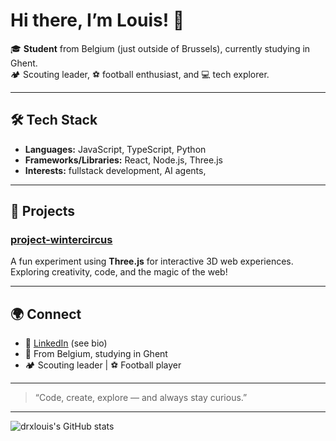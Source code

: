 # Hi there, I’m Louis! 👋

🎓 **Student** from Belgium (just outside of Brussels), currently studying in Ghent.  
🏕️ Scouting leader, ⚽️ football enthusiast, and 💻 tech explorer.

---

## 🛠️ Tech Stack

- **Languages:** JavaScript, TypeScript, Python
- **Frameworks/Libraries:** React, Node.js, Three.js
- **Interests:** fullstack development, AI agents,  

---

## 🚀 Projects

### [project-wintercircus](https://github.com/drxlouis/project-wintercircus)
A fun experiment using **Three.js** for interactive 3D web experiences.  
Exploring creativity, code, and the magic of the web!

---

## 🌍 Connect

- 💼 [LinkedIn](https://www.linkedin.com/in/drxlouis/) (see bio)
- 📍 From Belgium, studying in Ghent
- 🏕️ Scouting leader | ⚽ Football player

---

> “Code, create, explore — and always stay curious.”

---

![drxlouis's GitHub stats](https://github-readme-stats.vercel.app/api?username=drxlouis&show_icons=true&theme=radical)

